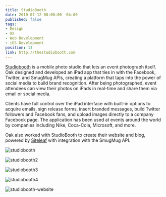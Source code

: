 ```yaml
---
title: StudioBooth
date: 2010-07-12 00:00:00 -04:00
published: false
tags:
- Design
- UX
- Web Development
- iOS Development
position: 13
link: http://thestudiobooth.com
---
```


[Studiobooth](http://thestudiobooth.com) is a mobile photo studio that lets an event photograph itself. Oak designed and developed an iPad app that ties in with the Facebook, Twitter, and SmugMug APIs, creating a platform that taps into the power of social media to build brand recognition. After being photographed, event attendees can view their photos on iPads in real-time and share them via email or social media.

Clients have full control over the iPad interface with built-in options to acquire emails, sign release forms, insert branded messages, build Twitter followers and Facebook fans, and upload images directly to a company Facebook page. The application has been used at events around the world by companies including Nike, Coca-Cola, Microsoft, and more.

Oak also worked with StudioBooth to create their website and blog, powered by [Siteleaf](http://siteleaf.com) with integration with the SmugMug API.

![studiobooth](/uploads/studiobooth.jpg)

![studiobooth2](/uploads/studiobooth2.jpg)

![studiobooth3](/uploads/studiobooth3.jpg)

![studiobooth4](/uploads/studiobooth4.jpg)

![studiobooth-website](/uploads/studiobooth-website.jpg)